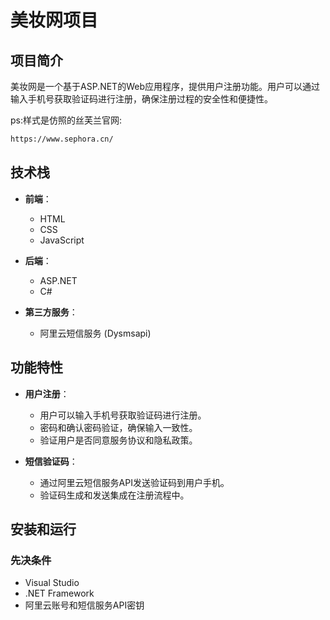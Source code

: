 
# 美妆网项目

## 项目简介

美妆网是一个基于ASP.NET的Web应用程序，提供用户注册功能。用户可以通过输入手机号获取验证码进行注册，确保注册过程的安全性和便捷性。

ps:样式是仿照的丝芙兰官网:
```sh
https://www.sephora.cn/
```
## 技术栈

- **前端**：
  - HTML
  - CSS
  - JavaScript

- **后端**：
  - ASP.NET
  - C#

- **第三方服务**：
  - 阿里云短信服务 (Dysmsapi)

## 功能特性

- **用户注册**：
  - 用户可以输入手机号获取验证码进行注册。
  - 密码和确认密码验证，确保输入一致性。
  - 验证用户是否同意服务协议和隐私政策。

- **短信验证码**：
  - 通过阿里云短信服务API发送验证码到用户手机。
  - 验证码生成和发送集成在注册流程中。

## 安装和运行

### 先决条件

- Visual Studio
- .NET Framework
- 阿里云账号和短信服务API密钥

